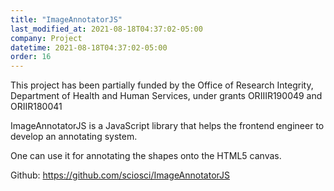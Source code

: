 ```yaml
---
title: "ImageAnnotatorJS"
last_modified_at: 2021-08-18T04:37:02-05:00
company: Project
datetime: 2021-08-18T04:37:02-05:00
order: 16
---
```


This project has been partially funded by the Office of Research Integrity, Department of Health and Human Services, under grants ORIIIR190049 and ORIIR180041

ImageAnnotatorJS is a JavaScript library that helps the frontend engineer to develop an annotating system.

One can use it for annotating the shapes onto the HTML5 canvas.

Github: https://github.com/sciosci/ImageAnnotatorJS